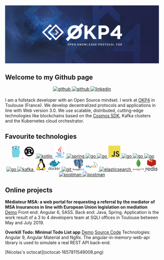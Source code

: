 ![Banner](linkedin-banner_Plan_de_travail_1.jpg?thumbnail=default&display=thumbnail)
## Welcome to my Github page

<div align="center">
  <a href="https://github.com/nperon" target="_blank">
    <img src="https://img.shields.io/badge/github-%2324292e.svg?&style=for-the-badge&logo=github&logoColor=white" alt=github style="margin-bottom: 5px;" />
  </a>
  <a href="https://nperon.github.io/" target="_blank">
    <img src="https://img.shields.io/badge/github-%2324292e.svg?&style=for-the-badge&logo=github&logoColor=blue" alt=github style="margin-bottom: 5px;" />
  </a>
  <a href="https://www.linkedin.com/in/nicolas-peron-52b250140/" target="_blank">
    <img src="https://img.shields.io/badge/linkedin-%231E77B5.svg?&style=for-the-badge&logo=linkedin&logoColor=white" alt=linkedin style="margin-bottom: 5px;" />
  </a>
</div>

I am a fullstack developer with an Open Source mindset. 
I work at [OKP4](http://www.okp4.com) in Toulouse (France). 
We develop decentralized protocols and applications in line with
Web version 3.0. 
We use scalable, distributed, cutting-edge technologies like 
blockchains based on the [Cosmos SDK](https://github.com/cosmos/cosmos-sdk), 
Kafka clusters and the Kubernetes cloud orchestrator.

## Favourite technologies

<p align="center">
  <a href="https://golang.org" target="_blank" rel="noreferrer"> 
    <img src="https://raw.githubusercontent.com/devicons/devicon/master/icons/go/go-original.svg" alt="go" width="40" height="40"/> 
  </a>
  <a href="https://www.rust-lang.org" target="_blank" rel="noreferrer"> 
    <img src="https://raw.githubusercontent.com/devicons/devicon/master/icons/rust/rust-plain.svg" alt="rust" width="40" height="40"/> 
  </a>
  <a href="https://kotlinlang.org" target="_blank" rel="noreferrer"> 
    <img src="https://www.vectorlogo.zone/logos/kotlinlang/kotlinlang-icon.svg" alt="kotlin" width="40" height="40"/> 
  </a>
  <a href="https://www.java.com" target="_blank" rel="noreferrer"> 
    <img src="https://raw.githubusercontent.com/devicons/devicon/master/icons/java/java-original.svg" alt="java" width="40" height="40"/> 
  </a>
  <a href="https://spring.io/" target="_blank" rel="noreferrer"> 
    <img src="https://www.vectorlogo.zone/logos/springio/springio-icon.svg" alt="spring" width="40" height="40"/> 
  </a>
  <a href="https://sass-lang.com/" target="_blank" rel="noreferrer"> 
    <img src="https://sass-lang.com/assets/img/logos/logo-b6e1ef6e.svg" alt="go" width="40" height="40"/> 
  </a>
  <a href="https://nodejs.org/en/" target="_blank" rel="noreferrer"> 
    <img src="https://openjsf.org/wp-content/uploads/sites/84/2019/05/NodeJS_New_Pantone_medium.png" alt="go" width="40" height="40"/> 
  </a>
  <a href="https://developer.mozilla.org/en-US/docs/Web/JavaScript" target="_blank" rel="noreferrer"> 
    <img src="https://raw.githubusercontent.com/devicons/devicon/master/icons/javascript/javascript-original.svg" alt="go" width="40" height="40"/> 
  </a>
  <a href="https://reactjs.org/" target="_blank" rel="noreferrer"> 
    <img src="https://upload.wikimedia.org/wikipedia/commons/thumb/a/a7/React-icon.svg/512px-React-icon.svg.png?20220125121207" alt="go" width="40" height="40"/> 
  </a>
  <a href="https://redux.js.org/" target="_blank" rel="noreferrer"> 
    <img src="https://d33wubrfki0l68.cloudfront.net/0834d0215db51e91525a25acf97433051f280f2f/c30f5/img/redux.svg" alt="go" width="40" height="40"/> 
  </a>
  <a href="https://angular.io/" target="_blank" rel="noreferrer"> 
    <img src="https://angular.io/assets/images/logos/angular/angular.svg" alt="go" width="40" height="40"/> 
  </a>
  <a href="https://webpack.js.org" target="_blank" rel="noreferrer"> 
    <img src="https://raw.githubusercontent.com/webpack/media/master/logo/icon-square-big.png" alt="go" width="40" height="40"/> 
  </a>
  <a href="https://kafka.apache.org/" target="_blank" rel="noreferrer"> 
    <img src="https://www.vectorlogo.zone/logos/apache_kafka/apache_kafka-icon.svg" alt="kafka" width="40" height="40"/> 
  </a>
  <a href="https://www.linux.org/" target="_blank" rel="noreferrer"> 
    <img src="https://raw.githubusercontent.com/devicons/devicon/master/icons/linux/linux-original.svg" alt="linux" width="40" height="40"/> 
  </a>
  <a href="https://www.docker.com/" target="_blank" rel="noreferrer"> 
    <img src="https://raw.githubusercontent.com/devicons/devicon/master/icons/docker/docker-original-wordmark.svg" alt="docker" width="40" height="40"/> 
  </a>
  <a href="https://git-scm.com/" target="_blank" rel="noreferrer"> 
    <img src="https://www.vectorlogo.zone/logos/git-scm/git-scm-icon.svg" alt="git" width="40" height="40"/> 
  </a>
  <a href="https://www.postgresql.org" target="_blank" rel="noreferrer"> 
    <img src="https://raw.githubusercontent.com/devicons/devicon/master/icons/postgresql/postgresql-original-wordmark.svg" alt="postgresql" width="40" height="40"/> 
  </a>
  <a href="https://www.mysql.com/" target="_blank" rel="noreferrer"> 
    <img src="https://raw.githubusercontent.com/devicons/devicon/master/icons/mysql/mysql-original-wordmark.svg" alt="mysql" width="40" height="40"/> 
  </a>
  <a href="https://www.elastic.co" target="_blank" rel="noreferrer"> 
    <img src="https://www.vectorlogo.zone/logos/elastic/elastic-icon.svg" alt="elasticsearch" width="40" height="40"/> 
  </a>
  <a href="https://www.mongodb.com/" target="_blank" rel="noreferrer"> 
    <img src="https://raw.githubusercontent.com/devicons/devicon/master/icons/mongodb/mongodb-original-wordmark.svg" alt="mongodb" width="40" height="40"/> 
  </a>
  <a href="https://redis.io" target="_blank" rel="noreferrer"> 
    <img src="https://raw.githubusercontent.com/devicons/devicon/master/icons/redis/redis-original-wordmark.svg" alt="redis" width="40" height="40"/> 
  </a>
  <a href="https://www.keycloak.org/" target="_blank" rel="noreferrer"> 
    <img src="https://design.jboss.org/keycloak/logo/images/keycloak_icon_128px.png" alt="postman" width="40" height="40"/> 
  </a>
  <a href="https://postman.com" target="_blank" rel="noreferrer"> 
    <img src="https://www.vectorlogo.zone/logos/getpostman/getpostman-icon.svg" alt="postman" width="40" height="40"/> 
  </a>

</p>

## Online projects

**Médiateur MSA: a web portal for requesting a referral by the mediator of MSA Insurances in line with European Union legislation on mediation** [Demo](https://saisinemediateur.msa.fr/mediateur/ria/#/accueil) Front end: Angular 6, SASS. Back end: Java, Spring. Application is the work result of a 3 to 4 developers team at SQLI offices in Toulouse between May and July 2019.

**Overkill Todo: Minimal Todo List app** [Demo](https://nperon.github.io/overkill-todo/) [Source Code](https://github.com/nperon/overkill-todo) Technologies: Angular 9, Angular Material and NgRx. The angular-in-memory-web-api library is used to simulate a real REST API back-end. 

<div>[Nicolas's octocat](octocat-1657811549008.png)</div>
